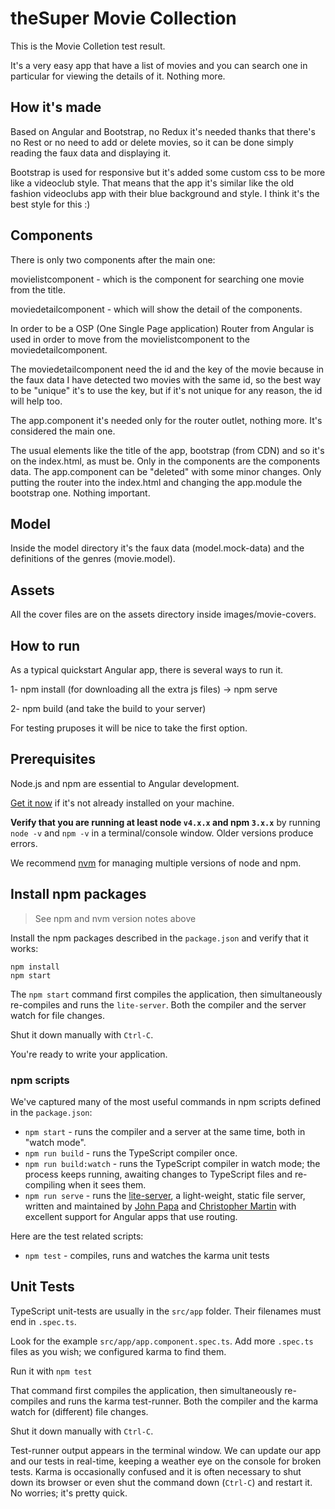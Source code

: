 # theSuper Movie Collection

This is the Movie Colletion test result.

It's a very easy app that have a list of movies and you can search one in particular for viewing the details of it. Nothing more.

## How it's made

Based on Angular and Bootstrap, no Redux it's needed thanks that there's no Rest or no need to add or delete movies, so it can be done simply reading the faux data and displaying it.

Bootstrap is used for responsive but it's added some custom css to be more like a videoclub style. That means that the app it's similar like the old fashion videoclubs app with their blue background and style. I think it's the best style for this :)

## Components

There is only two components after the main one:

movielistcomponent - which is the component for searching one movie from the title.

moviedetailcomponent - which will show the detail of the components.

In order to be a OSP (One Single Page application) Router from Angular is used in order to move from the movielistcomponent to the moviedetailcomponent.

The moviedetailcomponent need the id and the key of the movie because in the faux data I have detected two movies with the same id, so the best way to be "unique" it's to use the key, but if it's not unique for any reason, the id will help too.

The app.component it's needed only for the router outlet, nothing more. It's considered the main one.

The usual elements like the title of the app, bootstrap (from CDN) and so it's on the index.html, as must be. Only in the components are the components data. The app.component can be "deleted" with some minor changes. Only putting the router into the index.html and changing the app.module the bootstrap one. Nothing important.

## Model

Inside the model directory it's the faux data (model.mock-data) and the definitions of the genres (movie.model).

## Assets

All the cover files are on the assets directory inside images/movie-covers.

## How to run

As a typical quickstart Angular app, there is several ways to run it.

1- npm install (for downloading all the extra js files) -> npm serve

2- npm build (and take the build to your server)

For testing pruposes it will be nice to take the first option.

## Prerequisites

Node.js and npm are essential to Angular development.

<a href="https://docs.npmjs.com/getting-started/installing-node" target="_blank" title="Installing Node.js and updating npm">
Get it now</a> if it's not already installed on your machine.

**Verify that you are running at least node `v4.x.x` and npm `3.x.x`**
by running `node -v` and `npm -v` in a terminal/console window.
Older versions produce errors.

We recommend [nvm](https://github.com/creationix/nvm) for managing multiple versions of node and npm.

## Install npm packages

> See npm and nvm version notes above

Install the npm packages described in the `package.json` and verify that it works:

```shell
npm install
npm start
```

The `npm start` command first compiles the application,
then simultaneously re-compiles and runs the `lite-server`.
Both the compiler and the server watch for file changes.

Shut it down manually with `Ctrl-C`.

You're ready to write your application.

### npm scripts

We've captured many of the most useful commands in npm scripts defined in the `package.json`:

* `npm start` - runs the compiler and a server at the same time, both in "watch mode".
* `npm run build` - runs the TypeScript compiler once.
* `npm run build:watch` - runs the TypeScript compiler in watch mode; the process keeps running, awaiting changes to TypeScript files and re-compiling when it sees them.
* `npm run serve` - runs the [lite-server](https://www.npmjs.com/package/lite-server), a light-weight, static file server, written and maintained by
[John Papa](https://github.com/johnpapa) and
[Christopher Martin](https://github.com/cgmartin)
with excellent support for Angular apps that use routing.

Here are the test related scripts:
* `npm test` - compiles, runs and watches the karma unit tests
## Unit Tests
TypeScript unit-tests are usually in the `src/app` folder. Their filenames must end in `.spec.ts`.

Look for the example `src/app/app.component.spec.ts`.
Add more `.spec.ts` files as you wish; we configured karma to find them.

Run it with `npm test`

That command first compiles the application, then simultaneously re-compiles and runs the karma test-runner.
Both the compiler and the karma watch for (different) file changes.

Shut it down manually with `Ctrl-C`.

Test-runner output appears in the terminal window.
We can update our app and our tests in real-time, keeping a weather eye on the console for broken tests.
Karma is occasionally confused and it is often necessary to shut down its browser or even shut the command down (`Ctrl-C`) and
restart it. No worries; it's pretty quick.
